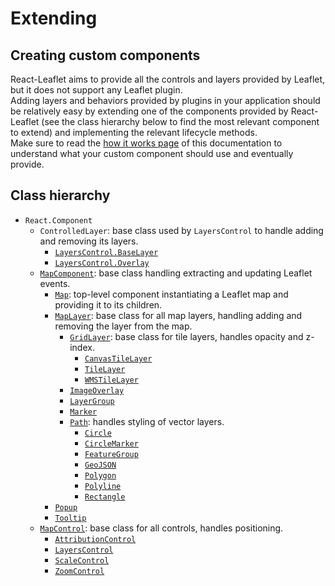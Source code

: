 # Extending

## Creating custom components

React-Leaflet aims to provide all the controls and layers provided by Leaflet, but it does not support any Leaflet plugin.  
Adding layers and behaviors provided by plugins in your application should be relatively easy by extending one of the components provided by React-Leaflet (see the class hierarchy below to find the most relevant component to extend) and implementing the relevant lifecycle methods.  
Make sure to read the [how it works page](How%20it%20works.md) of this documentation to understand what your custom component should use and eventually provide.

## Class hierarchy

- `React.Component`
  - `ControlledLayer`: base class used by `LayersControl` to handle adding and removing its layers.
    - [`LayersControl.BaseLayer`](Components.md#layerscontrolbaselayer)
    - [`LayersControl.Overlay`](Components.md#layerscontroloverlay)
  - [`MapComponent`](Components.md#mapcomponent): base class handling extracting and updating Leaflet events.
    - [`Map`](Components.md#map): top-level component instantiating a Leaflet map and providing it to its children.
    - [`MapLayer`](Components.md#maplayer): base class for all map layers, handling adding and removing the layer from the map.
      - [`GridLayer`](Components.md#gridlayer): base class for tile layers, handles opacity and z-index.
        - [`CanvasTileLayer`](Components.md#canvastilelayer)
        - [`TileLayer`](Components.md#tilelayer)
        - [`WMSTileLayer`](Components.md#wmstilelayer)
      - [`ImageOverlay`](Components.md#imageoverlay)
      - [`LayerGroup`](Components.md#layergroup)
      - [`Marker`](Components.md#marker)
      - [`Path`](Components.md#path): handles styling of vector layers.
        - [`Circle`](Components.md#circle)
        - [`CircleMarker`](Components.md#circlemarker)
        - [`FeatureGroup`](Components.md#featuregroup)
        - [`GeoJSON`](Components.md#geojson)
        - [`Polygon`](Components.md#polygon)
        - [`Polyline`](Components.md#polyline)
        - [`Rectangle`](Components.md#rectangle)
    - [`Popup`](Components.md#popup)
    - [`Tooltip`](Components.md#tooltip)
  - [`MapControl`](Components.md#mapcontrol): base class for all controls, handles positioning.
    - [`AttributionControl`](Components.md#attributioncontrol)
    - [`LayersControl`](Components.md#layerscontrol)
    - [`ScaleControl`](Components.md#scalecontrol)
    - [`ZoomControl`](Components.md#zoomcontrol)
